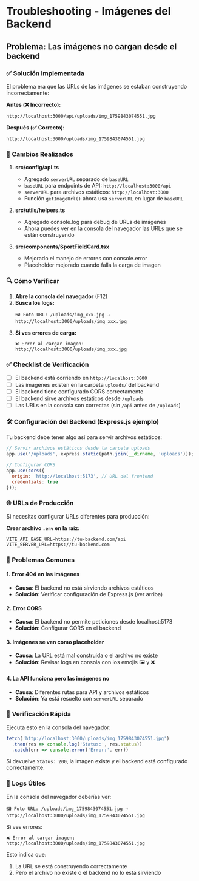 # Troubleshooting - Imágenes del Backend

## Problema: Las imágenes no cargan desde el backend

### ✅ Solución Implementada

El problema era que las URLs de las imágenes se estaban construyendo incorrectamente:

**Antes (❌ Incorrecto):**
```
http://localhost:3000/api/uploads/img_1759843074551.jpg
```

**Después (✅ Correcto):**
```
http://localhost:3000/uploads/img_1759843074551.jpg
```

### 🔧 Cambios Realizados

1. **src/config/api.ts**
   - Agregado `serverURL` separado de `baseURL`
   - `baseURL` para endpoints de API: `http://localhost:3000/api`
   - `serverURL` para archivos estáticos: `http://localhost:3000`
   - Función `getImageUrl()` ahora usa `serverURL` en lugar de `baseURL`

2. **src/utils/helpers.ts**
   - Agregado console.log para debug de URLs de imágenes
   - Ahora puedes ver en la consola del navegador las URLs que se están construyendo

3. **src/components/SportFieldCard.tsx**
   - Mejorado el manejo de errores con console.error
   - Placeholder mejorado cuando falla la carga de imagen

### 🔍 Cómo Verificar

1. **Abre la consola del navegador** (F12)
2. **Busca los logs:**
   ```
   🖼️ Foto URL: /uploads/img_xxx.jpg → http://localhost:3000/uploads/img_xxx.jpg
   ```
3. **Si ves errores de carga:**
   ```
   ❌ Error al cargar imagen: http://localhost:3000/uploads/img_xxx.jpg
   ```

### ✅ Checklist de Verificación

- [ ] El backend está corriendo en `http://localhost:3000`
- [ ] Las imágenes existen en la carpeta `uploads/` del backend
- [ ] El backend tiene configurado CORS correctamente
- [ ] El backend sirve archivos estáticos desde `/uploads`
- [ ] Las URLs en la consola son correctas (sin `/api` antes de `/uploads`)

### 🛠️ Configuración del Backend (Express.js ejemplo)

Tu backend debe tener algo así para servir archivos estáticos:

```javascript
// Servir archivos estáticos desde la carpeta uploads
app.use('/uploads', express.static(path.join(__dirname, 'uploads')));

// Configurar CORS
app.use(cors({
  origin: 'http://localhost:5173', // URL del frontend
  credentials: true
}));
```

### 🌐 URLs de Producción

Si necesitas configurar URLs diferentes para producción:

**Crear archivo `.env` en la raíz:**
```env
VITE_API_BASE_URL=https://tu-backend.com/api
VITE_SERVER_URL=https://tu-backend.com
```

### 🐛 Problemas Comunes

#### 1. Error 404 en las imágenes
- **Causa**: El backend no está sirviendo archivos estáticos
- **Solución**: Verificar configuración de Express.js (ver arriba)

#### 2. Error CORS
- **Causa**: El backend no permite peticiones desde localhost:5173
- **Solución**: Configurar CORS en el backend

#### 3. Imágenes se ven como placeholder
- **Causa**: La URL está mal construida o el archivo no existe
- **Solución**: Revisar logs en consola con los emojis 🖼️ y ❌

#### 4. La API funciona pero las imágenes no
- **Causa**: Diferentes rutas para API y archivos estáticos
- **Solución**: Ya está resuelto con `serverURL` separado

### 🎯 Verificación Rápida

Ejecuta esto en la consola del navegador:
```javascript
fetch('http://localhost:3000/uploads/img_1759843074551.jpg')
  .then(res => console.log('Status:', res.status))
  .catch(err => console.error('Error:', err))
```

Si devuelve `Status: 200`, la imagen existe y el backend está configurado correctamente.

### 📝 Logs Útiles

En la consola del navegador deberías ver:
```
🖼️ Foto URL: /uploads/img_1759843074551.jpg → http://localhost:3000/uploads/img_1759843074551.jpg
```

Si ves errores:
```
❌ Error al cargar imagen: http://localhost:3000/uploads/img_1759843074551.jpg
```

Esto indica que:
1. La URL se está construyendo correctamente
2. Pero el archivo no existe o el backend no lo está sirviendo
